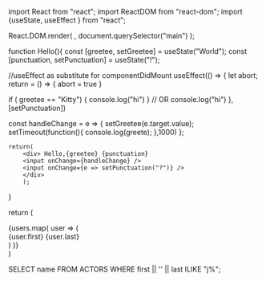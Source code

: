 import React from "react";
import ReactDOM from "react-dom";
import {useState, useEffect } from "react";

React.DOM.render(
<Hello />,
document.querySelector("main")
);

function Hello(){
const [greetee, setGreetee] = useState("World");
const [punctuation, setPunctuation] = useState("!");

//useEffect as substitute for componentDidMount
useEffect(() => {
let abort;
return = () => {
abort = true
}

if ( greetee == "Kitty") {
console.log("hi")
}
// OR
console.log("hi")
}, [setPunctuation])

const handleChange = e => {
setGreetee(e.target.value);
setTimeout(function(){
console.log(greete);
},1000)
};

    return(
        <div> Hello,{greetee} {punctuation}
        <input onChange={handleChange} />
        <input onChange={e => setPunctuation("?")} />
        </div>
        );

}

return (

<div>
{users.map(
user => (
    <div key={user.id}>
<Link to={`/user/${user.id}`}>{user.first} {user.last}</Link>
</div>
)
)}
</div>
)

SELECT name FROM ACTORS
WHERE first || '' || last ILIKE "j%";
